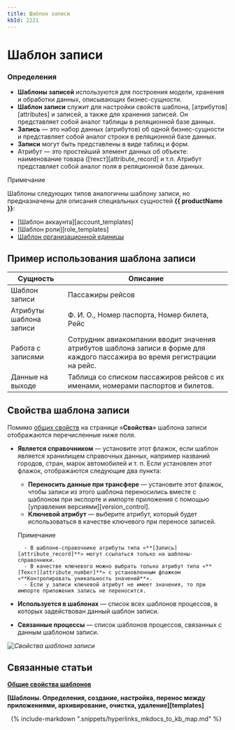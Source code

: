 ```yaml
---
title: Шаблон записи
kbId: 2221
---
```


# Шаблон записи

### Определения

- **Шаблоны записей** используются для построения модели, хранения и обработки данных, описывающих бизнес-сущности.
- **Шаблон записи** служит для настройки свойств шаблона, [атрибутов][attributes] и записей, а также для хранения записей. Он представляет собой аналог таблицы в реляционной базе данных.
- **Запись** — это набор данных (атрибутов) об одной бизнес-сущности и представляет собой аналог строки в реляционной базе данных.
- **Записи** могут быть представлены в виде таблиц и форм.
- Атрибут — это простейший элемент данных об объекте: наименование товара ([текст][attribute_record] и т.п. Атрибут представляет собой аналог поля в реляционной базе данных.

Примечание

Шаблоны следующих типов аналогичны шаблону записи, но предназначены для описания специальных сущностей **{{ productName }}**:

- [Шаблон аккаунта][account_templates]
- [Шаблон роли][role_templates]
- [Шаблон организационной единицы](https://kb.comindware.ru/article.php?id=2226)

## Пример использования шаблона записи

| Сущность | Описание |
| --- | --- |
| Шаблон записи | Пассажиры рейсов |
| Атрибуты шаблона записи | Ф. И. О., Номер паспорта, Номер билета, Рейс |
| Работа с записями | Сотрудник авиакомпании вводит значения атрибутов шаблона записи в форме для каждого пассажира во время регистрации на рейс. |
| Данные на выходе | Таблица со списком пассажиров рейсов с их именами, номерами паспортов и билетов. |

## Свойства шаблона записи

Помимо [общих свойств](https://kb.comindware.ru/article.php?id=2225) на странице «**Свойства**» шаблона записи отображаются перечисленные ниже поля.

- **Является справочником** — установите этот флажок, если шаблон является хранилищем справочных данных, например названий городов, стран, марок автомобилей и т. п. Если установлен этот флажок, отображаются следующие два пункта:
    - **Переносить данные при трансфере** — установите этот флажок, чтобы записи из этого шаблона переносились вместе с шаблоном при экспорте и импорте приложения с помощью [управления версиями][version_control].
    - **Ключевой атрибут** — выберите атрибут, который будет использоваться в качестве ключевого при переносе записей.
    
    Примечание
    
    
    
        - В шаблоне-справочнике атрибуты типа «**[Запись][attribute_record]**» могут ссылаться только на шаблоны-справочники.
        - В качестве ключевого можно выбрать только атрибут типа «**[Текст][attribute_number]**» с установленным флажком «**Контролировать уникальность значений**».
        - Если у записи ключевой атрибут не имеет значения, то при импорте приложения запись не переносится.
- **Используется в шаблонах** — список всех шаблонов процессов, в которых задействован данный шаблон записи.
- **Связанные процессы** — список шаблонов процессов, связанных с данным шаблоном записи.

_![Свойства шаблона записи](https://kb.comindware.ru/assets/record_templates_properties.png)_

## Связанные статьи

**[Общие свойства шаблонов](https://kb.comindware.ru/article.php?id=2225)**

**[Шаблоны. Определения, создание, настройка, перенос между приложениями, архивирование, очистка, удаление][templates]**



 
{% include-markdown ".snippets/hyperlinks_mkdocs_to_kb_map.md" %}
